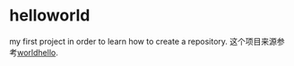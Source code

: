 # helloworld
my first project in order to learn how to create a repository.
这个项目来源参考[worldhello](http://www.worldhello.net/gotgithub/03-project-hosting/010-new-project.html).
